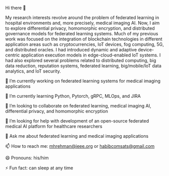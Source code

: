 Hi there 👋

My research interests revolve around the problem of federated learning in hospital environments and, more precisely, medical imaging AI. Now, I aim to explore differential privacy, homomorphic encryption, and distributed governance models for federated learning systems. Much of my previous work was focused on the integration of blockchain technologies in different application areas such as cryptocurrencies, IoT devices, fog computing, 5G, and distributed oracles. I had introduced dynamic and adaptive device-centric application execution models in edge-cloud-enabled IoT systems. I had also explored several problems related to distributed computing, big data reduction, reputation systems, federated learning, big/mobile/IoT data analytics, and IoT security.

🔭 I’m currently working on federated learning systems for medical imaging applications

🌱 I’m currently learning Python, Pytorch, gRPC, MLOps, and JIRA

👯 I’m looking to collaborate on federated learning, medical imaging AI, differential privacy, and homomorphic encryption

🤔 I’m looking for help with development of an open-source federated medical AI platform for healthcare researchers

💬 Ask me about federated learning and medical imaging applications

📫 How to reach me: mhrehman@ieee.org or habibcomsats@gmail.com

😄 Pronouns: his/him

⚡ Fun fact: can sleep at any time
<!---
mhrehman17/mhrehman17 is a ✨ special ✨ repository because its `README.md` (this file) appears on your GitHub profile.
You can click the Preview link to take a look at your changes.
--->
